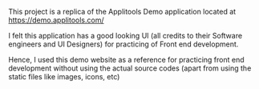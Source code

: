 This project is a replica of the Applitools Demo application located at https://demo.applitools.com/ 

I felt this application has a good looking UI (all credits to their Software engineers and UI Designers) for practicing of Front end development. 

Hence, I used this demo website as a reference for practicing front end development without using the actual source codes (apart from using the static files like images, icons, etc)
